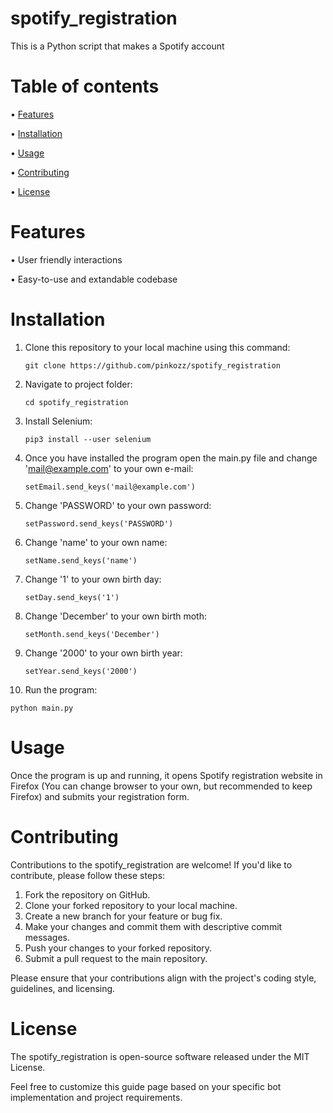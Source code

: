 # spotify_registration
This is a Python script that makes a Spotify account

# Table of contents
• [Features](https://github.com/pinkozz/spotify_registration#features)

• [Installation](https://github.com/pinkozz/spotify_registration#installation)

• [Usage](https://github.com/pinkozz/spotify_registration#usage)

• [Contributing](https://github.com/pinkozz/spotify_registration#contributing)

• [License](https://github.com/pinkozz/spotify_registration#license)
# Features
• User friendly interactions

• Easy-to-use and extandable codebase

# Installation
1. Clone this repository to your local machine using this command:
   
   ```shell
   git clone https://github.com/pinkozz/spotify_registration
   ```
   
2. Navigate to project folder:
   
   ```shell
   cd spotify_registration
   ```
   
3. Install Selenium:

   ```shell
   pip3 install --user selenium
   ```
   
4. Once you have installed the program open the main.py file and change 'mail@example.com' to your own e-mail:
   
   ```shell
   setEmail.send_keys('mail@example.com')
   ```
   
5. Change 'PASSWORD' to your own password:
   
   ```shell
   setPassword.send_keys('PASSWORD')
   ```
   
6. Change 'name' to your own name:
   
   ```shell
   setName.send_keys('name')
   ```
   
7. Change '1' to your own birth day:
   
   ```shell
   setDay.send_keys('1')
   ```
   
8. Change 'December' to your own birth moth:
   
   ```shell
   setMonth.send_keys('December')
   ```
   
9. Change '2000' to your own birth year:
   
   ```shell
   setYear.send_keys('2000')
   ```
   
10. Run the program:

   ```shell
   python main.py
   ```

# Usage
Once the program is up and running, it opens Spotify registration website in Firefox (You can change browser to your own, but recommended to keep Firefox) and submits your registration form.

# Contributing
Contributions to the spotify_registration are welcome! If you'd like to contribute, please follow these steps:

1. Fork the repository on GitHub.
2. Clone your forked repository to your local machine.
3. Create a new branch for your feature or bug fix.
4. Make your changes and commit them with descriptive commit messages.
5. Push your changes to your forked repository.
6. Submit a pull request to the main repository.

Please ensure that your contributions align with the project's coding style, guidelines, and licensing.



# License
The spotify_registration is open-source software released under the MIT License.

Feel free to customize this guide page based on your specific bot implementation and project requirements.
